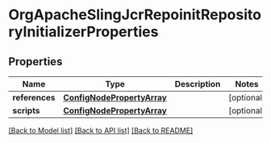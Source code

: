 # OrgApacheSlingJcrRepoinitRepositoryInitializerProperties

## Properties
Name | Type | Description | Notes
------------ | ------------- | ------------- | -------------
**references** | [**ConfigNodePropertyArray**](ConfigNodePropertyArray.md) |  | [optional] 
**scripts** | [**ConfigNodePropertyArray**](ConfigNodePropertyArray.md) |  | [optional] 

[[Back to Model list]](../README.md#documentation-for-models) [[Back to API list]](../README.md#documentation-for-api-endpoints) [[Back to README]](../README.md)


